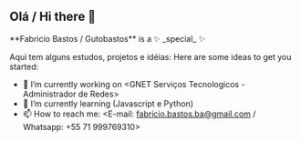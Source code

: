 ## Olá / Hi there 👋

<div>
**Fabricio Bastos / Gutobastos** is a ✨ _special_ ✨


Aqui tem alguns estudos, projetos e idéias:
Here are some ideas to get you started:

- 🔭 I’m currently working on <GNET Serviços Tecnologicos - Administrador de Redes>
- 🌱 I’m currently learning (Javascript e Python)
- 📫 How to reach me: <E-mail: fabricio.bastos.ba@gmail.com / Whatsapp: +55 71 999769310>
</div>
